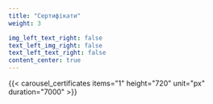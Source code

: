 ```yaml
---
title: "Сертифікати"
weight: 3

img_left_text_right: false
text_left_img_right: false
text_left_text_right: false
content_center: true
---
```


{{< carousel_certificates items="1" height="720" unit="px" duration="7000" >}}
